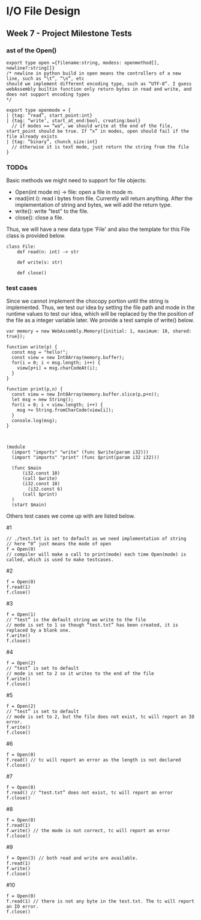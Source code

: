 # I/O File Design
## Week 7 - Project Milestone Tests
### ast of the Open()
```
export type open ={filename:string, modess: openmethod[], newline?:string[]}
/* newline in python build in open means the controllers of a new line, such as “\t”, “\n”, etc
should we implement different encoding type, such as “UTF-8”. I guess webAssembly builtin function only return bytes in read and write, and does not support encoding types
*/
```
```
export type openmode = {
| {tag: “read”, start_point:int}
| {tag: “write‘, start_at_end:bool, creating:bool} 
  // if modes == “wa“, we should write at the end of the file, start_point should be true. If “x” in modes, open should fail if the file already exists
| {tag: “binary”, chunck_size:int} 
  // otherwise it is text mode, just return the string from the file
}
```
### TODOs
Basic methods we might need to support for file objects: 
-  Open(int mode m) -> file: open a file in mode m.
-  read(int i): read i bytes from file. Currently will return anything. After the implementation of string and bytes, we will add the return type.
- write(): write "test" to the file.
- close(): close a file.

Thus, we will have a new data type 'File' and also the template for this File class is provided below.
```
class File:
    def read(n: int) -> str

    def write(s: str)

    def close()
``` 


### test cases
Since we cannot implement the chocopy portion until the string is implemented. Thus, we test our idea by setting the file path and mode in the runtime values to test our idea, which will be  replaced by the the position of the file as a integer variable later. We provide a test sample of write() below.
```
var memory = new WebAssembly.Memory({initial: 1, maximum: 10, shared: true});

function write(p) {
  const msg = "hello!";
  const view = new Int8Array(memory.buffer);
  for(i = 0; i < msg.length; i++) {
    view[p+i] = msg.charCodeAt(i);
  }
}

function print(p,n) {
  const view = new Int8Array(memory.buffer.slice(p,p+n));
  let msg = new String();
  for(i = 0; i < view.length; i++) {
    msg += String.fromCharCode(view[i]); 
  }
  console.log(msg);
}



(module
  (import "imports" "write" (func $write(param i32)))
  (import "imports" "print" (func $print(param i32 i32)))
  
  (func $main
      (i32.const 10)
      (call $write)
      (i32.const 10)
        (i32.const 6)
      (call $print)
  )
  (start $main)

```
Others test cases we come up with are listed below.

#1
```
// ./test.txt is set to default as we need implementation of string
// here “0” just means the mode of open
f = Open(0)
// compiler will make a call to print(mode) each time Open(mode) is called, which is used to make testcases.
```

#2
```
f = Open(0)
f.read(1)
f.close()
```

#3
```
f = Open(1)
// “test” is the default string we write to the file
// mode is set to 1 so though “test.txt” has been created, it is replaced by a blank one.
f.write()
f.close()
```

#4
```
f = Open(2)
// “test” is set to default
// mode is set to 2 so it writes to the end of the file
f.write()
f.close()
```

#5
```
f = Open(2)
// “test” is set to default
// mode is set to 2, but the file does not exist, tc will report an IO error.
f.write()
f.close()
```

#6
```
f = Open(0)
f.read() // tc will report an error as the length is not declared
f.close()
```

#7
```
f = Open(0)
f.read() // “test.txt” does not exist, tc will report an error
f.close()
```

#8
```
f = Open(0)
f.read(1)
f.write() // the mode is not correct, tc will report an error
f.close()
```

#9
```
f = Open(3) // both read and write are available.
f.read(1)
f.write()
f.close()
```

#10
```
f = Open(0) 
f.read(1) // there is not any byte in the test.txt. The tc will report an IO error.
f.close()
```
